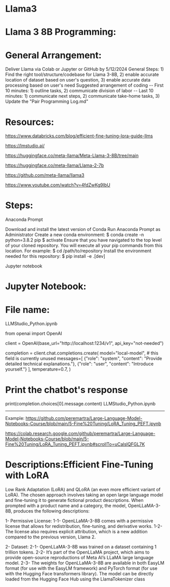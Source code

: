 # Llama3

# Llama 3 8B Programming: 

# General Arrangement:

Deliver Llama  via Colab or Jupyter or GitHub  by 5/12/2024
General Steps: 1) Find the right tool/structure/codebase for Llama 3-8B, 
2) enable accurate location of dataset based on user's question, 
3) enable accurate data processing based on user's need
Suggested arrangement of coding -- 
First 10 minutes: 1) outline tasks, 2) communicate division of labor -- Last 10 minutes: 1) communicate next steps, 2) communicate take-home tasks, 3) Update the "Pair Programming Log.md"

# Resources:

https://www.databricks.com/blog/efficient-fine-tuning-lora-guide-llms

https://lmstudio.ai/

https://huggingface.co/meta-llama/Meta-Llama-3-8B/tree/main

https://huggingface.co/meta-llama/Llama-2-7b

https://github.com/meta-llama/llama3

https://www.youtube.com/watch?v=4fdZwKg9IbU


# Steps:

Anaconda Prompt

Download and install the latest version of Conda
Run Anaconda Prompt as Administrator
Create a new conda environment:
$ conda create -n <enter-the-name-of-repository-here> python=3.8.2 pip 
$ activate <enter-the-name-of-repository-here> Ensure that you have navigated to the top level of your cloned repository. You will execute all your pip commands from this location. For example:
$ cd /path/to/repository Install the environment needed for this repository:
$ pip install -e .[dev]

Jupyter notebook



# Jupyter Notebook:

# File name:
LLMStudio_Python.ipynb

from openai import OpenAI

client = OpenAI(base_url="http://localhost:1234/v1", api_key="not-needed")

completion = client.chat.completions.create(
    model="local-model",  # this field is currently unused
    messages=[
        {"role": "system", "content": "Provide detailed technical explanations."},
        {"role": "user", "content": "Introduce yourself."}
    ],
    temperature=0.7,
)

# Print the chatbot's response
print(completion.choices[0].message.content)
LLMStudio_Python.ipynb

----


Example:
https://github.com/peremartra/Large-Language-Model-Notebooks-Course/blob/main/5-Fine%20Tuning/LoRA_Tuning_PEFT.ipynb

https://colab.research.google.com/github/peremartra/Large-Language-Model-Notebooks-Course/blob/main/5-Fine%20Tuning/LoRA_Tuning_PEFT.ipynb#scrollTo=uCalslQFGL7K

# Descriptions:Efficient Fine-Tuning with LoRA
Low Rank Adaptation (LoRA) and QLoRA (an even more efficient variant of LoRA).
The chosen approach involves taking an open large language model and fine-tuning it to generate fictional product descriptions. When prompted with a product name and a category, the model, OpenLLaMA-3-8B, produces the following descriptions:

1- Permissive License:
1-1- OpenLLaMA-3-8B comes with a permissive license that allows for redistribution, fine-tuning, and derivative works.
1-2- The license also requires explicit attribution, which is a new addition compared to the previous version, Llama 2.

2- Dataset:
2-1- OpenLLaMA-3-8B was trained on a dataset containing 1 trillion tokens.
2-2- It’s part of the OpenLLaMA project, which aims to provide open-source reproductions of Meta AI’s LLaMA large language model.
2-3- The weights for OpenLLaMA-3-8B are available in both EasyLM format (for use with the EasyLM framework) and PyTorch format (for use with the Hugging Face transformers library).
The model can be directly loaded from the Hugging Face Hub using the LlamaTokenizer class

